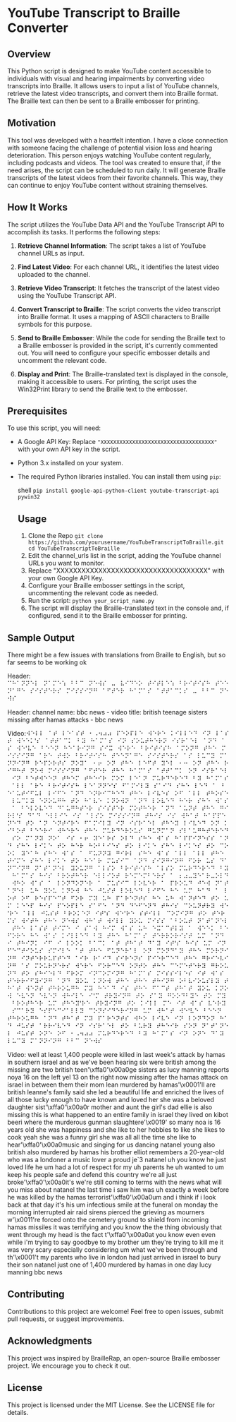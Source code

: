 # YouTube Transcript to Braille Converter

## Overview

This Python script is designed to make YouTube content accessible to individuals with visual and hearing impairments by converting video transcripts into Braille. It allows users to input a list of YouTube channels, retrieve the latest video transcripts, and convert them into Braille format. The Braille text can then be sent to a Braille embosser for printing.

## Motivation

This tool was developed with a heartfelt intention. I have a close connection with someone facing the challenge of potential vision loss and hearing deterioration. This person enjoys watching YouTube content regularly, including podcasts and videos. The tool was created to ensure that, if the need arises, the script can be scheduled to run daily. It will generate Braille transcripts of the latest videos from their favorite channels. This way, they can continue to enjoy YouTube content without straining themselves.

## How It Works

The script utilizes the YouTube Data API and the YouTube Transcript API to accomplish its tasks. It performs the following steps:

1. **Retrieve Channel Information**: The script takes a list of YouTube channel URLs as input.

2. **Find Latest Video**: For each channel URL, it identifies the latest video uploaded to the channel.

3. **Retrieve Video Transcript**: It fetches the transcript of the latest video using the YouTube Transcript API.

4. **Convert Transcript to Braille**: The script converts the video transcript into Braille format. It uses a mapping of ASCII characters to Braille symbols for this purpose.

5. **Send to Braille Embosser**: While the code for sending the Braille text to a Braille embosser is provided in the script, it's currently commented out. You will need to configure your specific embosser details and uncomment the relevant code.

6. **Display and Print**: The Braille-translated text is displayed in the console, making it accessible to users. For printing, the script uses the Win32Print library to send the Braille text to the embosser.

## Prerequisites

To use this script, you will need:

- A Google API Key: Replace `"XXXXXXXXXXXXXXXXXXXXXXXXXXXXXXXXXXXX"` with your own API key in the script.
- Python 3.x installed on your system.
- The required Python libraries installed. You can install them using `pip`:

  shell
  ```pip install google-api-python-client youtube-transcript-api pywin32```

  ## Usage
  1. Clone the Repo ```git clone https://github.com/yourusername/YouTubeTranscriptToBraille.git
cd YouTubeTranscriptToBraille```
  2. Edit the channel_urls list in the script, adding the YouTube channel URLs you want to monitor.
  3. Replace "XXXXXXXXXXXXXXXXXXXXXXXXXXXXXXXXXXXX" with your own Google API Key.
  4. Configure your Braille embosser settings in the script, uncommenting the relevant code as needed.
  5. Run the script: ```python your_script_name.py```
  6. The script will display the Braille-translated text in the console and, if configured, send it to the Braille embosser for printing.
 
## Sample Output
There might be a few issues with translations from Braille to English, but so far seems to be working ok

Header: ⠉⠓⠁⠝⠝⠑⠇⠀⠝⠁⠍⠑⠱⠀⠃⠃⠉⠀⠝⠑⠺⠎⠀⠤⠀⠧⠊⠙⠑⠕⠀⠞⠊⠞⠇⠑⠱⠀⠃⠗⠊⠞⠊⠎⠓⠀⠞⠑⠑⠝⠁⠛⠑⠀⠎⠊⠎⠞⠑⠗⠎⠀⠍⠊⠎⠎⠊⠝⠛⠀⠁⠋⠞⠑⠗⠀⠓⠁⠍⠁⠎⠀⠁⠞⠞⠁⠉⠅⠎⠀⠤⠀⠃⠃⠉⠀⠝⠑⠺⠎

Header: channel name: bbc news - video title: british teenage sisters missing after hamas attacks - bbc news

Video:⠺⠑⠇⠇⠀⠁⠞⠀⠇⠑⠁⠎⠞⠀⠂⠠⠲⠴⠴⠀⠏⠑⠕⠏⠇⠑⠀⠺⠑⠗⠑⠀⠅⠊⠇⠇⠑⠙⠀⠊⠝⠀⠇⠁⠎⠞⠀⠺⠑⠑⠅'⠎⠀⠁⠞⠞⠁⠉⠅⠀⠃⠽⠀⠓⠁⠍⠁⠎⠀⠊⠝⠀⠎⠕⠥⠞⠓⠑⠗⠝⠀⠊⠎⠗⠁⠑⠇⠀⠁⠝⠙⠀⠁⠎⠀⠺⠑'⠧⠑⠀⠃⠑⠑⠝⠀⠓⠑⠁⠗⠊⠝⠛⠀⠎⠊⠭⠀⠺⠑⠗⠑⠀⠃⠗⠊⠞⠊⠎⠓⠀⠁⠍⠕⠝⠛⠀⠞⠓⠑⠀⠍⠊⠎⠎⠊⠝⠛⠀⠁⠗⠑⠀⠞⠺⠕⠀⠃⠗⠊⠞⠊⠎⠓⠀⠞⠑⠑⠝⠁⠛⠑⠀⠎⠊⠎⠞⠑⠗⠎⠀⠁⠎⠀⠇⠥⠉⠽⠀⠍⠁⠝⠝⠊⠝⠛⠀⠗⠑⠏⠕⠗⠞⠎⠀⠝⠕⠽⠁⠀⠂⠖⠀⠕⠝⠀⠞⠓⠑⠀⠇⠑⠋⠞⠀⠽⠑⠇⠀⠂⠒⠀⠕⠝⠀⠞⠓⠑⠀⠗⠊⠛⠓⠞⠀⠝⠕⠺⠀⠍⠊⠎⠎⠊⠝⠛⠀⠁⠋⠞⠑⠗⠀⠞⠓⠑⠀⠓⠁⠍⠁⠎⠀⠁⠞⠞⠁⠉⠅⠀⠕⠝⠀⠊⠎⠗⠁⠑⠇⠀⠊⠝⠀⠃⠑⠞⠺⠑⠑⠝⠀⠞⠓⠑⠍⠀⠞⠓⠑⠊⠗⠀⠍⠕⠍⠀⠇⠑⠁⠝⠀⠍⠥⠗⠙⠑⠗⠑⠙⠀⠃⠽⠀⠓⠁⠍⠁⠎⠀⠁⠇⠇⠀⠁⠗⠑⠀⠃⠗⠊⠞⠊⠎⠓⠀⠇⠑⠁⠝⠝⠑'⠎⠀⠋⠁⠍⠊⠇⠽⠀⠎⠁⠊⠙⠀⠎⠓⠑⠀⠇⠑⠙⠀⠁⠀⠃⠑⠁⠥⠞⠊⠋⠥⠇⠀⠇⠊⠋⠑⠀⠁⠝⠙⠀⠑⠝⠗⠊⠉⠓⠑⠙⠀⠞⠓⠑⠀⠇⠊⠧⠑⠎⠀⠕⠋⠀⠁⠇⠇⠀⠞⠓⠕⠎⠑⠀⠇⠥⠉⠅⠽⠀⠑⠝⠕⠥⠛⠓⠀⠞⠕⠀⠓⠁⠧⠑⠀⠅⠝⠕⠺⠝⠀⠁⠝⠙⠀⠇⠕⠧⠑⠙⠀⠓⠑⠗⠀⠎⠓⠑⠀⠺⠁⠎⠀⠁⠀⠃⠑⠇⠕⠧⠑⠙⠀⠙⠁⠥⠛⠓⠞⠑⠗⠀⠎⠊⠎⠞⠑⠗⠀⠍⠕⠞⠓⠑⠗⠀⠁⠝⠙⠀⠁⠥⠝⠞⠀⠞⠓⠑⠀⠛⠊⠗⠇'⠎⠀⠙⠁⠙⠀⠑⠇⠇⠊⠑⠀⠊⠎⠀⠁⠇⠎⠕⠀⠍⠊⠎⠎⠊⠝⠛⠀⠞⠓⠊⠎⠀⠊⠎⠀⠺⠓⠁⠞⠀⠓⠁⠏⠏⠑⠝⠑⠙⠀⠞⠕⠀⠁⠝⠀⠑⠝⠞⠊⠗⠑⠀⠋⠁⠍⠊⠇⠽⠀⠊⠝⠀⠊⠎⠗⠁⠑⠇⠀⠞⠓⠑⠽⠀⠇⠊⠧⠑⠙⠀⠕⠝⠀⠅⠊⠃⠕⠞⠀⠃⠑⠑⠗⠊⠀⠺⠓⠑⠗⠑⠀⠞⠓⠑⠀⠍⠥⠗⠙⠑⠗⠕⠥⠎⠀⠛⠥⠝⠍⠁⠝⠀⠎⠇⠁⠥⠛⠓⠞⠑⠗⠑⠙⠀⠎⠕⠀⠍⠁⠝⠽⠀⠝⠕⠁⠀⠊⠎⠀⠂⠖⠀⠽⠑⠁⠗⠎⠀⠕⠇⠙⠀⠎⠓⠑⠀⠺⠁⠎⠀⠓⠁⠏⠏⠊⠝⠑⠎⠎⠀⠁⠝⠙⠀⠎⠓⠑⠀⠇⠊⠅⠑⠀⠞⠕⠀⠓⠑⠗⠀⠓⠕⠃⠃⠊⠑⠎⠀⠞⠕⠀⠇⠊⠅⠑⠀⠎⠓⠑⠀⠇⠊⠅⠑⠎⠀⠞⠕⠀⠉⠕⠕⠅⠀⠽⠑⠁⠓⠀⠎⠓⠑⠀⠺⠁⠎⠀⠁⠀⠋⠥⠝⠝⠽⠀⠛⠊⠗⠇⠀⠎⠓⠑⠀⠺⠁⠎⠀⠁⠇⠇⠀⠁⠇⠇⠀⠞⠓⠑⠀⠞⠊⠍⠑⠀⠎⠓⠑⠀⠇⠊⠅⠑⠀⠞⠕⠀⠓⠑⠁⠗⠀⠍⠥⠎⠊⠉⠀⠁⠝⠙⠀⠎⠊⠝⠛⠊⠝⠛⠀⠋⠕⠗⠀⠥⠎⠀⠙⠁⠝⠉⠊⠝⠛⠀⠝⠁⠞⠁⠝⠑⠇⠀⠽⠕⠥⠝⠛⠀⠁⠇⠎⠕⠀⠃⠗⠊⠞⠊⠎⠓⠀⠁⠇⠎⠕⠀⠍⠥⠗⠙⠑⠗⠑⠙⠀⠃⠽⠀⠓⠁⠍⠁⠎⠀⠓⠊⠎⠀⠃⠗⠕⠞⠓⠑⠗⠀⠑⠇⠇⠊⠕⠞⠀⠗⠑⠍⠑⠍⠃⠑⠗⠎⠀⠁⠀⠆⠴⠤⠽⠑⠁⠗⠤⠕⠇⠙⠀⠺⠓⠕⠀⠺⠁⠎⠀⠁⠀⠇⠕⠝⠙⠕⠝⠑⠗⠀⠁⠀⠍⠥⠎⠊⠉⠀⠇⠕⠧⠑⠗⠀⠁⠀⠏⠗⠕⠥⠙⠀⠚⠑⠺⠀⠝⠁⠞⠁⠝⠑⠇⠀⠥⠓⠀⠽⠕⠥⠀⠅⠝⠕⠺⠀⠓⠑⠀⠚⠥⠎⠞⠀⠇⠕⠧⠑⠙⠀⠇⠊⠋⠑⠀⠓⠑⠀⠥⠍⠀⠓⠁⠙⠀⠁⠀⠇⠕⠞⠀⠕⠋⠀⠗⠑⠎⠏⠑⠉⠞⠀⠋⠕⠗⠀⠍⠽⠀⠥⠓⠀⠏⠁⠗⠑⠝⠞⠎⠀⠓⠑⠀⠥⠓⠀⠺⠁⠝⠞⠑⠙⠀⠞⠕⠀⠥⠍⠀⠅⠑⠑⠏⠀⠓⠊⠎⠀⠏⠑⠕⠏⠇⠑⠀⠎⠁⠋⠑⠀⠁⠝⠙⠀⠙⠑⠋⠑⠝⠙⠀⠞⠓⠊⠎⠀⠉⠕⠥⠝⠞⠗⠽⠀⠺⠑'⠗⠑⠀⠁⠇⠇⠀⠚⠥⠎⠞⠀⠃⠗⠕⠅⠑⠝⠀⠊⠞'⠎⠀⠺⠑'⠗⠑⠀⠎⠞⠊⠇⠇⠀⠉⠕⠍⠊⠝⠛⠀⠞⠕⠀⠞⠑⠗⠍⠎⠀⠺⠊⠞⠓⠀⠞⠓⠑⠀⠝⠑⠺⠎⠀⠺⠓⠁⠞⠀⠺⠊⠇⠇⠀⠽⠕⠥⠀⠍⠊⠎⠎⠀⠁⠃⠕⠥⠞⠀⠝⠁⠞⠁⠝⠑⠇⠀⠞⠓⠑⠀⠇⠁⠎⠞⠀⠞⠊⠍⠑⠀⠊⠀⠎⠁⠺⠀⠓⠊⠍⠀⠺⠁⠎⠀⠥⠓⠀⠑⠭⠁⠉⠞⠇⠽⠀⠁⠀⠺⠑⠑⠅⠀⠃⠑⠋⠕⠗⠑⠀⠓⠑⠀⠺⠁⠎⠀⠅⠊⠇⠇⠑⠙⠀⠃⠽⠀⠞⠓⠑⠀⠓⠁⠍⠁⠎⠀⠞⠑⠗⠗⠕⠗⠊⠎⠞⠀⠥⠍⠀⠁⠝⠙⠀⠊⠀⠞⠓⠊⠝⠅⠀⠊⠋⠀⠊⠀⠇⠕⠕⠅⠀⠃⠁⠉⠅⠀⠁⠞⠀⠞⠓⠁⠞⠀⠙⠁⠽⠀⠊⠞'⠎⠀⠓⠊⠎⠀⠥⠍⠀⠊⠝⠋⠑⠉⠞⠊⠕⠥⠎⠀⠎⠍⠊⠇⠑⠀⠁⠞⠀⠞⠓⠑⠀⠋⠥⠝⠑⠗⠁⠇⠀⠕⠝⠀⠍⠕⠝⠙⠁⠽⠀⠞⠓⠑⠀⠍⠕⠗⠝⠊⠝⠛⠀⠊⠝⠞⠑⠗⠗⠥⠏⠞⠑⠙⠀⠁⠊⠗⠀⠗⠁⠊⠙⠀⠎⠊⠗⠑⠝⠎⠀⠏⠊⠑⠗⠉⠑⠙⠀⠞⠓⠑⠀⠛⠗⠊⠑⠧⠊⠝⠛⠀⠁⠎⠀⠍⠕⠥⠗⠝⠑⠗⠎⠀⠺⠑⠗⠑⠀⠋⠕⠗⠉⠑⠙⠀⠕⠝⠞⠕⠀⠞⠓⠑⠀⠉⠑⠍⠑⠞⠑⠗⠽⠀⠛⠗⠕⠥⠝⠙⠀⠞⠕⠀⠎⠓⠊⠑⠇⠙⠀⠋⠗⠕⠍⠀⠊⠝⠉⠕⠍⠊⠝⠛⠀⠓⠁⠍⠁⠎⠀⠍⠊⠎⠎⠊⠇⠑⠎⠀⠊⠞⠀⠺⠁⠎⠀⠞⠑⠗⠗⠊⠋⠽⠊⠝⠛⠀⠁⠝⠙⠀⠽⠕⠥⠀⠅⠝⠕⠺⠀⠞⠓⠑⠀⠞⠓⠑⠀⠞⠓⠊⠝⠛⠀⠕⠃⠧⠊⠕⠥⠎⠇⠽⠀⠞⠓⠁⠞⠀⠺⠑⠝⠞⠀⠞⠓⠗⠕⠥⠛⠓⠀⠍⠽⠀⠓⠑⠁⠙⠀⠊⠎⠀⠞⠓⠑⠀⠋⠁⠉⠞⠀⠞⠓⠁⠞⠀⠽⠕⠥⠀⠅⠝⠕⠺⠀⠑⠧⠑⠝⠀⠑⠧⠑⠝⠀⠺⠓⠊⠇⠑⠀⠊'⠍⠀⠞⠗⠽⠊⠝⠛⠀⠞⠕⠀⠎⠁⠽⠀⠛⠕⠕⠙⠃⠽⠑⠀⠞⠕⠀⠍⠽⠀⠃⠗⠕⠞⠓⠑⠗⠀⠥⠍⠀⠞⠓⠑⠽'⠗⠑⠀⠞⠗⠽⠊⠝⠛⠀⠞⠕⠀⠅⠊⠇⠇⠀⠍⠑⠀⠊⠞⠀⠺⠁⠎⠀⠧⠑⠗⠽⠀⠎⠉⠁⠗⠽⠀⠑⠎⠏⠑⠉⠊⠁⠇⠇⠽⠀⠉⠕⠝⠎⠊⠙⠑⠗⠊⠝⠛⠀⠥⠍⠀⠺⠓⠁⠞⠀⠺⠑'⠧⠑⠀⠃⠑⠑⠝⠀⠞⠓⠗⠕⠥⠛⠓⠀⠁⠝⠙⠀⠞⠓⠁⠞⠀⠍⠽⠀⠏⠁⠗⠑⠝⠞⠎⠀⠺⠓⠕⠀⠇⠊⠧⠑⠀⠊⠝⠀⠇⠕⠝⠙⠕⠝⠀⠓⠁⠙⠀⠚⠥⠎⠞⠀⠁⠗⠗⠊⠧⠑⠙⠀⠊⠝⠀⠊⠎⠗⠁⠑⠇⠀⠞⠕⠀⠃⠥⠗⠽⠀⠞⠓⠑⠊⠗⠀⠎⠕⠝⠀⠝⠁⠞⠁⠝⠑⠇⠀⠚⠥⠎⠞⠀⠕⠝⠑⠀⠕⠋⠀⠂⠠⠲⠴⠴⠀⠍⠥⠗⠙⠑⠗⠑⠙⠀⠃⠽⠀⠓⠁⠍⠁⠎⠀⠊⠝⠀⠕⠝⠑⠀⠙⠁⠽⠀⠇⠥⠉⠽⠀⠍⠁⠝⠝⠊⠝⠛⠀⠃⠃⠉⠀⠝⠑⠺⠎

Video: well at least 1,400 people were killed in last week's attack by hamas in southern israel and as we've been hearing six were british among the missing are two british teen'\xffa0'\x00a0ge sisters as lucy manning reports noya 16 on the left yel 13 on the right now missing after the hamas attack on israel in between them their mom lean murdered by hamas'\x0001'll are british leanne's family said she led a beautiful life and enriched the lives of all those lucky enough to have known and loved her she was a beloved daughter sist'\xffa0'\x00a0r mother and aunt the girl's dad ellie is also missing this is what happened to an entire family in israel they lived on kibot beeri where the murderous gunman slaughtere'\x0019' so many noa is 16 years old she was happiness and she like to her hobbies to like she likes to cook yeah she was a funny girl she was all all the time she like to hear'\xffa0'\x00a0music and singing for us dancing natanel young also british also murdered by hamas his brother elliot remembers a 20-year-old who was a londoner a music lover a proud je`3 natanel uh you know he just loved life he um had a lot of respect for my uh parents he uh wanted to um keep his people safe and defend this country we're all just broke'\xffa0'\x00a0it's we're still coming to terms with the news what will you miss about natanel the last time i saw him was uh exactly a week before he was killed by the hamas terrorist'\xffa0'\x00a0um and i think if i look back at that day it's his um infectious smile at the funeral on monday the morning interrupted air raid sirens pierced the grieving as mourners w'\x0011're forced onto the cemetery ground to shield from incoming hamas missiles it was terrifying and you know the the thing obviously that went through my head is the fact t'\xffa0'\x00a0at you know even even while i'm trying to say goodbye to my brother um they're trying to kill me it was very scary especially considering um what we've been through and th'\x0001't my parents who live in london had just arrived in israel to bury their son natanel just one of 1,400 murdered by hamas in one day lucy manning bbc news


## Contributing
Contributions to this project are welcome! Feel free to open issues, submit pull requests, or suggest improvements.

## Acknowledgments
This project was inspired by BrailleRap, an open-source Braille embosser project. We encourage you to check it out.

## License
This project is licensed under the MIT License. See the LICENSE file for details.
